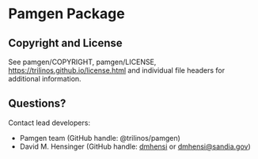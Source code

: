 # Pamgen Package


## Copyright and License
See pamgen/COPYRIGHT, pamgen/LICENSE, https://trilinos.github.io/license.html and individual file headers for additional information.


## Questions? 
Contact lead developers:

* Pamgen team        (GitHub handle: @trilinos/pamgen)
* David M. Hensinger (GitHub handle: [dmhensi](https://github.com/dmhensi) or dmhensi@sandia.gov)

